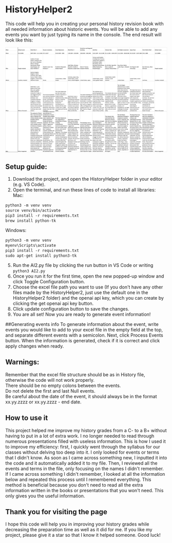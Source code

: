 # HistoryHelper2
This code will help you in creating your personal history revision book with all needed information about historic events. You will be able to add any events you want by just typing its name in the console. The end result will look like this:

![Result image](image.png)

## Setup guide:
1. Download the project, and open the HistoryHelper folder in your editor (e.g. VS Code). 
2. Open the terminal, and run these lines of code to install all libraries:
Mac:
```
python3 -m venv venv
source venv/bin/activate
pip3 install -r requirements.txt
brew install python-tk
```

Windows:
```
python3 -m venv venv
myenv\Scripts\activate
pip3 install -r requirements.txt
sudo apt-get install python3-tk
```

5. Run the AI2.py file by clicking the run button in VS Code or writing ```python3 AI2.py```
6. Once you run it for the first time, open the new popped-up window and click Toggle Configuration button.
7. Choose the excel file path you want to use (If you don't have any other files made by the HistoryHelper2, just use the default one in the HistoryHelper2 folder) and the openai api key, which you can create by clicking the get openai api key button.
8. Click update configuration button to save the changes.
9. You are all set! Now you are ready to generate event information!

##Generating events info
To generate information about the event, write events you would like to add to your excel file in the empty field at the top, and separate different events with a semicolon. Next, click Process Events button. When the information is generated, check if it is correct and click apply changes when ready.

## Warnings:
Remember that the excel file structure should be as in History file, otherwise the code will not work properly. <br />There should be no empty colons between the events. <br />Do not delete the first and last Null events. <br /> Be careful about the date of the event, it should always be in the format xx.yy.zzzz or xx.yy.zzzz - end date.

## How to use it
This project helped me improve my history grades from a C- to a B+ without having to put in a lot of extra work. I no longer needed to read through numerous presentations filled with useless information. This is how I used it to improve my efficiency: first, I quickly went through the syllabus for our classes without delving too deep into it. I only looked for events or terms that I didn't know. As soon as I came across something new, I inputted it into the code and it automatically added it to my file. Then, I reviewed all the events and terms in the file, only focusing on the names I didn't remember. If I came across something I didn't remember, I looked at all the information below and repeated this process until I remembered everything. This method is beneficial because you don't need to read all the extra information written in the books or presentations that you won't need. This only gives you the useful information.

## Thank you for visiting the page
I hope this code will help you in improving your history grades while decreasing the preparation time as well as it did for me. If you like my project, please give it a star so that I know it helped someone. Good luck!
